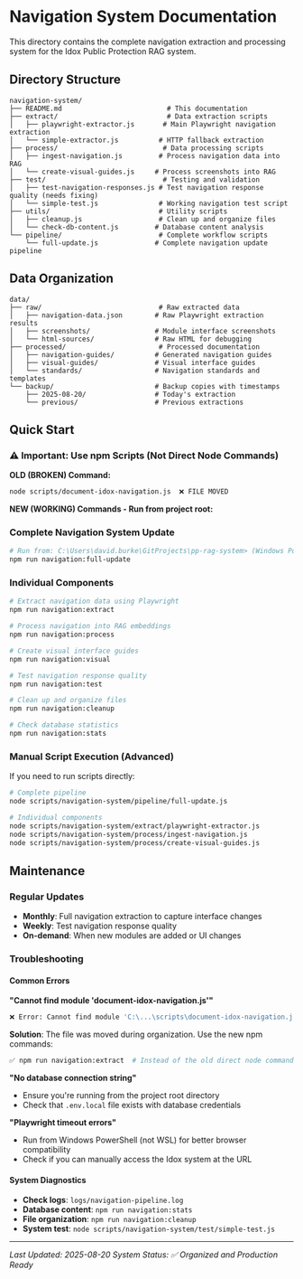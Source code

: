 # Navigation System Documentation

This directory contains the complete navigation extraction and processing system for the Idox Public Protection RAG system.

## Directory Structure

```
navigation-system/
├── README.md                          # This documentation
├── extract/                           # Data extraction scripts
│   ├── playwright-extractor.js       # Main Playwright navigation extraction
│   └── simple-extractor.js          # HTTP fallback extraction
├── process/                          # Data processing scripts
│   ├── ingest-navigation.js         # Process navigation data into RAG
│   └── create-visual-guides.js     # Process screenshots into RAG
├── test/                             # Testing and validation
│   ├── test-navigation-responses.js # Test navigation response quality (needs fixing)
│   └── simple-test.js               # Working navigation test script
├── utils/                           # Utility scripts
│   ├── cleanup.js                   # Clean up and organize files
│   └── check-db-content.js         # Database content analysis
└── pipeline/                        # Complete workflow scripts
    └── full-update.js              # Complete navigation update pipeline
```

## Data Organization

```
data/
├── raw/                             # Raw extracted data
│   ├── navigation-data.json        # Raw Playwright extraction results
│   ├── screenshots/                # Module interface screenshots
│   └── html-sources/               # Raw HTML for debugging
├── processed/                       # Processed documentation
│   ├── navigation-guides/          # Generated navigation guides
│   ├── visual-guides/              # Visual interface guides
│   └── standards/                  # Navigation standards and templates
└── backup/                         # Backup copies with timestamps
    ├── 2025-08-20/                 # Today's extraction
    └── previous/                   # Previous extractions
```

## Quick Start

### ⚠️ Important: Use npm Scripts (Not Direct Node Commands)
**OLD (BROKEN) Command:**
```bash
node scripts/document-idox-navigation.js  ❌ FILE MOVED
```

**NEW (WORKING) Commands - Run from project root:**

### Complete Navigation System Update
```bash
# Run from: C:\Users\david.burke\GitProjects\pp-rag-system> (Windows PowerShell)
npm run navigation:full-update
```

### Individual Components
```bash
# Extract navigation data using Playwright
npm run navigation:extract

# Process navigation into RAG embeddings  
npm run navigation:process

# Create visual interface guides
npm run navigation:visual

# Test navigation response quality
npm run navigation:test

# Clean up and organize files
npm run navigation:cleanup

# Check database statistics
npm run navigation:stats
```

### Manual Script Execution (Advanced)
If you need to run scripts directly:
```bash
# Complete pipeline
node scripts/navigation-system/pipeline/full-update.js

# Individual components
node scripts/navigation-system/extract/playwright-extractor.js
node scripts/navigation-system/process/ingest-navigation.js
node scripts/navigation-system/process/create-visual-guides.js
```

## Maintenance

### Regular Updates
- **Monthly**: Full navigation extraction to capture interface changes
- **Weekly**: Test navigation response quality
- **On-demand**: When new modules are added or UI changes

### Troubleshooting

#### Common Errors

**"Cannot find module 'document-idox-navigation.js'"**
```bash
❌ Error: Cannot find module 'C:\...\scripts\document-idox-navigation.js'
```
**Solution**: The file was moved during organization. Use the new npm commands:
```bash
✅ npm run navigation:extract  # Instead of the old direct node command
```

**"No database connection string"**
- Ensure you're running from the project root directory
- Check that `.env.local` file exists with database credentials

**"Playwright timeout errors"**
- Run from Windows PowerShell (not WSL) for better browser compatibility
- Check if you can manually access the Idox system at the URL

#### System Diagnostics
- **Check logs**: `logs/navigation-pipeline.log`
- **Database content**: `npm run navigation:stats`
- **File organization**: `npm run navigation:cleanup`
- **System test**: `node scripts/navigation-system/test/simple-test.js`

---
*Last Updated: 2025-08-20*
*System Status: ✅ Organized and Production Ready*
